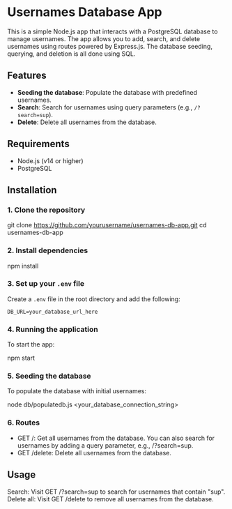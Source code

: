 # Usernames Database App

This is a simple Node.js app that interacts with a PostgreSQL database to manage usernames. The app allows you to add, search, and delete usernames using routes powered by Express.js. The database seeding, querying, and deletion is all done using SQL.

## Features

- **Seeding the database**: Populate the database with predefined usernames.
- **Search**: Search for usernames using query parameters (e.g., `/?search=sup`).
- **Delete**: Delete all usernames from the database.

## Requirements

- Node.js (v14 or higher)
- PostgreSQL

## Installation

### 1. Clone the repository

git clone https://github.com/yourusername/usernames-db-app.git
cd usernames-db-app

### 2. Install dependencies

npm install

### 3. Set up your `.env` file

Create a `.env` file in the root directory and add the following:

```env
DB_URL=your_database_url_here
```
### 4. Running the application
To start the app:

npm start

### 5. Seeding the database
To populate the database with initial usernames:

node db/populatedb.js <your_database_connection_string>

### 6. Routes
 - GET /: Get all usernames from the database. You can also search for usernames by adding a query parameter, e.g., /?search=sup.
 - GET /delete: Delete all usernames from the database.

## Usage
Search: Visit GET /?search=sup to search for usernames that contain "sup".
Delete all: Visit GET /delete to remove all usernames from the database.

